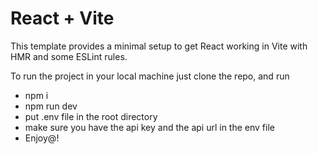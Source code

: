 # React + Vite

This template provides a minimal setup to get React working in Vite with HMR and some ESLint rules.

To run the project in your local machine just clone the repo, and run
- npm i
- npm run dev
- put .env file in the root directory
- make sure you have the api key and the api url in the env file
- Enjoy@!
